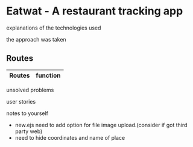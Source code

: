# Eatwat - A restaurant tracking app

explanations of the technologies used


the approach was taken


## Routes

Routes | function
-------|---------



unsolved problems


user stories


notes to yourself 
- new.ejs need to add option for file image upload.(consider if got third party web)
- need to hide coordinates and name of place
